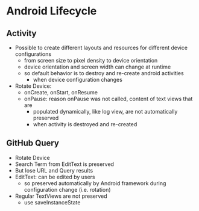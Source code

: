 # Android Lifecycle

## Activity

- Possible to create different layouts and resources for different device configurations
    - from screen size to pixel density to device orientation
    - device orientation and screen width can change at runtime
    - so default behavior is to destroy and re-create android activities
        - when device configuration changes
- Rotate Device:
    - onCreate, onStart, onResume
    - onPause: reason onPause was not called, content of text views that are 
        - populated dynamically, like log view, are not automatically preserved
        - when activity is destroyed and re-created

## GitHub Query

- Rotate Device
- Search Term from EditText is preserved
- But lose URL and Query results
- EditText: can be edited by users
    - so preserved automatically by Android framework during configuration change (i.e. rotation)
- Regular TextViews are not preserved
    - use saveInstanceState

